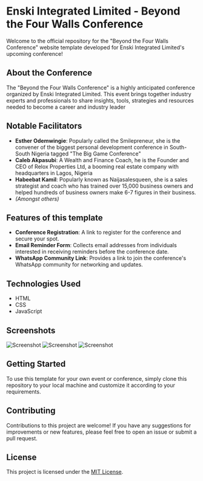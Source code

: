 # Enski Integrated Limited - Beyond the Four Walls Conference

Welcome to the official repository for the "Beyond the Four Walls Conference" website template developed for Enski Integrated Limited's upcoming conference!

## About the Conference

The "Beyond the Four Walls Conference" is a highly anticipated conference organized by Enski Integrated Limited. This event brings together industry experts and professionals to share insights, tools, strategies and resources needed to become a career and industry leader

## Notable Facilitators

- **Esther Odemwingie**: Popularly called the Smilepreneur, she is the convener of the biggest personal development conference in South-South Nigeria tagged "The Big Game Conference"
- **Caleb Akpasubi**: A Wealth and Finance Coach, he is the Founder and CEO of Relox Properties Ltd, a booming real estate company with headquarters in Lagos, Nigeria
- **Habeebat Kamil**: Popularly known as Naijasalesqueen, she is a sales strategist and coach who has trained over 15,000 business owners and helped hundreds of business owners make 6-7 figures in their business.
- *(Amongst others)*

## Features of this template

- **Conference Registration**: A link to register for the conference and secure your spot.
- **Email Reminder Form**: Collects email addresses from individuals interested in receiving reminders before the conference date.
- **WhatsApp Community Link**: Provides a link to join the conference's WhatsApp community for networking and updates.

## Technologies Used

- HTML
- CSS
- JavaScript

## Screenshots

![Screenshot](beyond-four-walls-conference/img/screenshots/1.jpg)
![Screenshot](beyond-four-walls-conference/img/screenshots/2.jpg)
![Screenshot](beyond-four-walls-conference/img/screenshots/3.jpg)

## Getting Started

To use this template for your own event or conference, simply clone this repository to your local machine and customize it according to your requirements.

## Contributing

Contributions to this project are welcome! If you have any suggestions for improvements or new features, please feel free to open an issue or submit a pull request.

## License

This project is licensed under the [MIT License](LICENSE).

